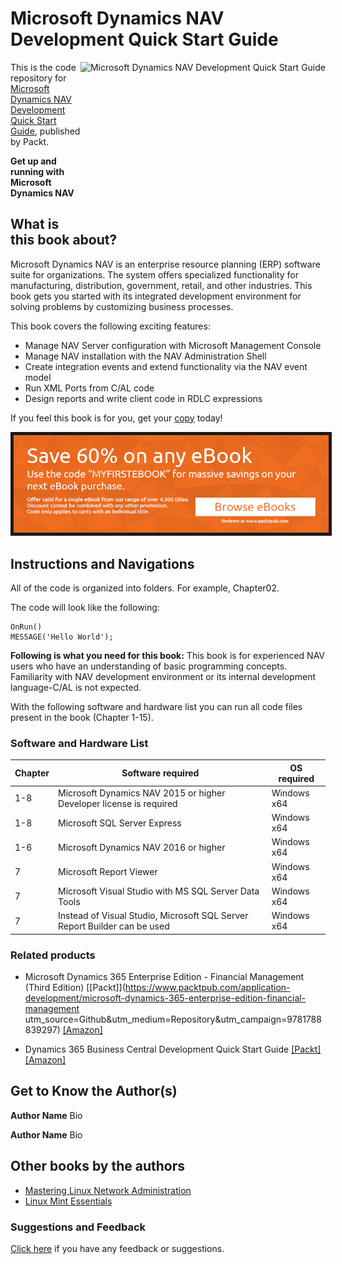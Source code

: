 # Microsoft Dynamics NAV Development Quick Start Guide

<a href="https://www.packtpub.com/application-development/microsoft-dynamics-nav-development-quick-start-guide?utm_source=Github&utm_medium=Repository&utm_campaign=9781789612769"><img src="https://www.packtpub.com/sites/default/files/B12138_cover.png" alt="Microsoft Dynamics NAV Development Quick Start Guide" height="256px" align="right"></a>

This is the code repository for [Microsoft Dynamics NAV Development Quick Start Guide](https://www.packtpub.com/application-development/microsoft-dynamics-nav-development-quick-start-guide?utm_source=Github&utm_medium=Repository&utm_campaign=9781789612769), published by Packt.

**Get up and running with Microsoft Dynamics NAV**

## What is this book about?
Microsoft Dynamics NAV is an enterprise resource planning (ERP) software suite for organizations. The system offers specialized functionality for manufacturing, distribution, government, retail, and other industries. This book gets you started with its integrated development environment for solving problems by customizing business processes.

This book covers the following exciting features:
* Manage NAV Server configuration with Microsoft Management Console
* Manage NAV installation with the NAV Administration Shell
* Create integration events and extend functionality via the NAV event model
* Run XML Ports from C/AL code
* Design reports and write client code in RDLC expressions

If you feel this book is for you, get your [copy](https://www.amazon.com/dp/1789612764) today!

<a href="https://www.packtpub.com/?utm_source=github&utm_medium=banner&utm_campaign=GitHubBanner"><img src="https://raw.githubusercontent.com/PacktPublishing/GitHub/master/GitHub.png" 
alt="https://www.packtpub.com/" border="5" /></a>


## Instructions and Navigations
All of the code is organized into folders. For example, Chapter02.

The code will look like the following:
```
OnRun()
MESSAGE('Hello World'); 
```

**Following is what you need for this book:**
This book is for experienced NAV users who have an understanding of basic programming concepts. Familiarity with NAV development environment or its internal development language-C/AL is not expected.

With the following software and hardware list you can run all code files present in the book (Chapter 1-15).

### Software and Hardware List

| Chapter  | Software required                                                        | OS required                        |
| -------- | ------------------------------------                                     | -----------------------------------|
| 1-8      | Microsoft Dynamics NAV 2015 or higher Developer license is required      | Windows x64                        |
| 1-8      | Microsoft SQL Server Express                                             | Windows x64                        |
| 1-6      | Microsoft Dynamics NAV 2016 or higher                                    | Windows x64                        |
| 7        | Microsoft Report Viewer                                                  | Windows x64                        |
| 7        | Microsoft Visual Studio with MS SQL Server Data Tools                    | Windows x64                        |
| 7        | Instead of Visual Studio, Microsoft SQL Server Report Builder can be used| Windows x64                        | 


### Related products <Paste books from the Other books you may enjoy section>
* Microsoft Dynamics 365 Enterprise Edition - Financial Management (Third Edition) [[Packt]](https://www.packtpub.com/application-development/microsoft-dynamics-365-enterprise-edition-financial-management utm_source=Github&utm_medium=Repository&utm_campaign=9781788839297) [[Amazon]](https://www.amazon.com/dp/1788839293)

* Dynamics 365 Business Central Development Quick Start Guide [[Packt]](https://www.packtpub.com/business/dynamics-365-business-central-development-quick-start-guide?utm_source=Github&utm_medium=Repository&utm_campaign=9781789347463) [[Amazon]](https://www.amazon.com/dp/1789347467)

## Get to Know the Author(s)
**Author Name**
Bio

**Author Name**
Bio


## Other books by the authors
* [Mastering Linux Network Administration](https://www.packtpub.com/networking-and-servers/mastering-linux-network-administration?utm_source=github&utm_medium=repository&utm_campaign=9781784399597)
* [Linux Mint Essentials](https://www.packtpub.com/networking-and-servers/linux-mint-essentials?utm_source=github&utm_medium=repository&utm_campaign=9781782168157)

### Suggestions and Feedback
[Click here](https://docs.google.com/forms/d/e/1FAIpQLSdy7dATC6QmEL81FIUuymZ0Wy9vH1jHkvpY57OiMeKGqib_Ow/viewform) if you have any feedback or suggestions.
